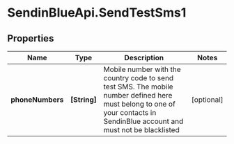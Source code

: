 # SendinBlueApi.SendTestSms1

## Properties
Name | Type | Description | Notes
------------ | ------------- | ------------- | -------------
**phoneNumbers** | **[String]** | Mobile number with the country code to send test SMS. The mobile number defined here must belong to one of your contacts in SendinBlue account and must not be blacklisted | [optional] 


